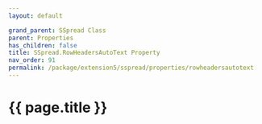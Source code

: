 ```yaml
---
layout: default

grand_parent: SSpread Class
parent: Properties
has_children: false
title: SSpread.RowHeadersAutoText Property
nav_order: 91
permalink: /package/extension5/sspread/properties/rowheadersautotext
---
```

# {{ page.title }}